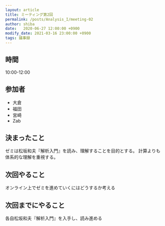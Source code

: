 ```yaml
---
layout: article
title: ミーティング第2回
permalink: /posts/Analysis_I/meeting-02
author: shiba
date:   2020-06-27 12:00:00 +0900
modify_date: 2021-03-16 23:00:00 +0900
tags: 議事録
---
```



## 時間

10:00-12:00

## 参加者

- 大倉
- 福田
- 宮崎
- Zab

## 決まったこと

ゼミは松坂和夫『解析入門』を読み、理解することを目的とする。
計算よりも体系的な理解を重視する。

## 次回やること

オンライン上でゼミを進めていくにはどうするか考える

## 次回までにやること

各自松坂和夫『解析入門』を入手し、読み進める

